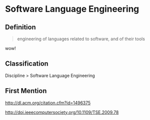 # Software Language Engineering
## Definition
> engineering of languages related to software, and of their tools

wow!
## Classification
Discipline \> Software Language Engineering
## First Mention
http://dl.acm.org/citation.cfm?id=1496375

http://doi.ieeecomputersociety.org/10.1109/TSE.2009.78
